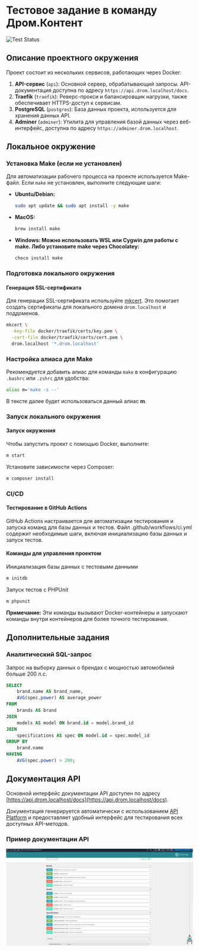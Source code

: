 # Тестовое задание в команду Дром.Контент
![Test Status](https://img.shields.io/github/actions/workflow/status/ssssargsian/car-catalog/ci.yml?label=CI&logo=github)
## Описание проектного окружения

Проект состоит из нескольких сервисов, работающих через Docker:
1. **API-сервис** (`api`): Основной сервер, обрабатывающий запросы. API-документация доступна по адресу `https://api.drom.localhost/docs`.
2. **Traefik** (`traefik`): Реверс-прокси и балансировщик нагрузки, также обеспечивает HTTPS-доступ к сервисам.
3. **PostgreSQL** (`postgres`): База данных проекта, используется для хранения данных API.
4. **Adminer** (`adminer`): Утилита для управления базой данных через веб-интерфейс, доступна по адресу `https://adminer.drom.localhost`.

## Локальное окружение

### Установка Make (если не установлен)

Для автоматизации рабочего процесса на проекте используется Make-файл. Если `make` не установлен, выполните следующие шаги:

- **Ubuntu/Debian:**
  ```bash
  sudo apt update && sudo apt install -y make
- **MacOS:**
  ```bash
  brew install make
- **Windows: Можно использовать WSL или Cygwin для работы с make. Либо установите make через Chocolatey:**
  ```bash
  choco install make

### Подготовка локального окружения
#### Генерация SSL-сертификата

Для генерации SSL-сертификата используйте [mkcert](https://github.com/FiloSottile/mkcert). Это помогает создать сертификаты для локального домена `drom.localhost` и поддоменов.

```bash
mkcert \
  -key-file docker/traefik/certs/key.pem \
  -cert-file docker/traefik/certs/cert.pem \
  drom.localhost '*.drom.localhost'
```

### Настройка алиаса для Make

Рекомендуется добавить алиас для команды `make` в конфигурацию `.bashrc` или `.zshrc` для удобства:

```bash
alias m='make -s --'
```
В тексте далее будет использоваться данный алиас **m**.

### Запуск локального окружения
#### Запуск окружения

Чтобы запустить проект с помощью Docker, выполните:

```bash
m start
```
Установите зависимости через Composer:
```bash
m composer install
```

### CI/CD
#### Тестирование в GitHub Actions
GitHub Actions настраивается для автоматизации тестирования и запуска команд для базы данных и тестов. Файл .github/workflows/ci.yml содержит необходимые шаги, включая инициализацию базы данных и запуск тестов.

#### Команды для управления проектом
Инициализация базы данных с тестовыми данными
```bash
m initdb
```

Запуск тестов с PHPUnit
```bash
m phpunit
```
**Примечание:** Эти команды вызывают Docker-контейнеры и запускают команды внутри контейнеров для более точного тестирования.

## Дополнительные задания

### Аналитический SQL-запрос
Запрос на выборку данных о брендах с мощностью автомобилей больше 200 л.с.

```sql
SELECT
    brand.name AS brand_name,
    AVG(spec.power) AS average_power
FROM
    brands AS brand
JOIN
    models AS model ON brand.id = model.brand_id
JOIN
    specifications AS spec ON model.id = spec.model_id
GROUP BY
    brand.name
HAVING
    AVG(spec.power) > 200;
```
## Документация API

Основной интерфейс документации API доступен по адресу [https://api.drom.localhost/docs](https://api.drom.localhost/docs).

Документация генерируется автоматически с использованием [API Platform](https://api-platform.com/) и предоставляет удобный интерфейс для тестирования всех доступных API-методов.

### Пример документации API

![Swagger документация](docs/image/full-api.png)
